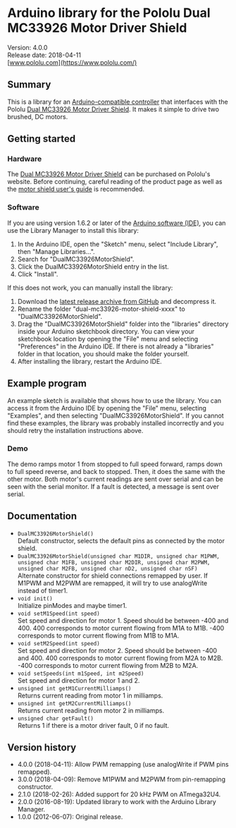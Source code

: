 # Arduino library for the Pololu Dual MC33926 Motor Driver Shield

Version: 4.0.0 <br>
Release date: 2018-04-11 <br>
[www.pololu.com](https://www.pololu.com/)

## Summary

This is a library for an
[Arduino-compatible controller](https://www.pololu.com/arduino) that
interfaces with the Pololu
[Dual MC33926 Motor Driver Shield](https://www.pololu.com/catalog/product/2503). It
makes it simple to drive two brushed, DC motors.

## Getting started

### Hardware

The
[Dual MC33926 Motor Driver Shield](https://www.pololu.com/catalog/product/2503)
can be purchased on Pololu's website. Before continuing, careful
reading of the product page as well as the
[motor shield user's guide](https://www.pololu.com/docs/0J55) is
recommended.

### Software

If you are using version 1.6.2 or later of the
[Arduino software (IDE)](https://www.arduino.cc/en/Main/Software), you can use
the Library Manager to install this library:

1. In the Arduino IDE, open the "Sketch" menu, select "Include Library", then
   "Manage Libraries...".
2. Search for "DualMC33926MotorShield".
3. Click the DualMC33926MotorShield entry in the list.
4. Click "Install".

If this does not work, you can manually install the library:

1. Download the
   [latest release archive from GitHub](https://github.com/pololu/dual-mc33926-motor-shield/releases)
   and decompress it.
2. Rename the folder "dual-mc33926-motor-shield-xxxx" to "DualMC33926MotorShield".
3. Drag the "DualMC33926MotorShield" folder into the "libraries" directory inside your
   Arduino sketchbook directory. You can view your sketchbook location by
   opening the "File" menu and selecting "Preferences" in the Arduino IDE. If
   there is not already a "libraries" folder in that location, you should make
   the folder yourself.
4. After installing the library, restart the Arduino IDE.

## Example program

An example sketch is available that shows how to use the library.  You
can access it from the Arduino IDE by opening the "File" menu,
selecting "Examples", and then selecting "DualMC33926MotorShield".  If
you cannot find these examples, the library was probably installed
incorrectly and you should retry the installation instructions above.


### Demo

The demo ramps motor 1 from stopped to full speed forward, ramps down
to full speed reverse, and back to stopped. Then, it does the same
with the other motor. Both motor's current readings are sent over
serial and can be seen with the serial monitor. If a fault is
detected, a message is sent over serial.

## Documentation

- `DualMC33926MotorShield()` <br> Default constructor, selects the
  default pins as connected by the motor shield.
- `DualMC33926MotorShield(unsigned char M1DIR, unsigned char M1PWM,
  unsigned char M1FB, unsigned char M2DIR, unsigned char M2PWM,
  unsigned char M2FB, unsigned char nD2, unsigned char nSF)` <br>
  Alternate constructor for shield connections remapped by user. If M1PWM
  and M2PWM are remapped, it will try to use analogWrite instead of timer1.
- `void init()` <br> Initialize pinModes and maybe timer1.
- `void setM1Speed(int speed)` <br> Set speed and direction for
  motor 1. Speed should be between -400 and 400. 400 corresponds to
  motor current flowing from M1A to M1B. -400 corresponds to motor
  current flowing from M1B to M1A.
- `void setM2Speed(int speed)` <br> Set speed and direction for
  motor 2. Speed should be between -400 and 400. 400 corresponds to
  motor current flowing from M2A to M2B. -400 corresponds to motor
  current flowing from M2B to M2A.
- `void setSpeeds(int m1Speed, int m2Speed)` <br> Set speed and
  direction for motor 1 and 2.
- `unsigned int getM1CurrentMilliamps()` <br> Returns current reading
  from motor 1 in milliamps.
- `unsigned int getM2CurrentMilliamps()` <br> Returns current reading
  from motor 2 in milliamps.
- `unsigned char getFault()` <br> Returns 1 if there is a motor driver
  fault, 0 if no fault.

## Version history

* 4.0.0 (2018-04-11): Allow PWM remapping (use analogWrite if PWM pins
  remapped).
* 3.0.0 (2018-04-09): Remove M1PWM and M2PWM from pin-remapping constructor.
* 2.1.0 (2018-02-26): Added support for 20 kHz PWM on ATmega32U4.
* 2.0.0 (2016-08-19): Updated library to work with the Arduino Library Manager.
* 1.0.0 (2012-06-07): Original release.
